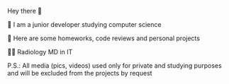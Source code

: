 Hey there 👋

🔭 I am a junior developer studying computer science

🌱 Here are some homeworks, code reviews and personal projects

👩‍⚕️ Radiology MD in IT

P.S.: All media (pics, videos) used only for private and studying purposes and will be excluded from the projects by request

